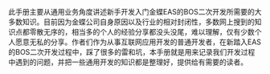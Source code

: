 此手册主要从通用业务角度讲述新手开发入门金蝶EAS的BOS二次开发所需要的大多数知识。目前因为金蝶公司自身原因以及行业的相对封闭性，多数网上搜到的知识点都零散无序的，相当多的个人的经验分享都没头没尾，难以理解，仅有少数个人愿意无私的分享。作者们作为从事互联网应用开发的普通开发者，在新踏入EAS的BOS二次开发过程中，踩了很多的雷和坑，本手册就是用来记录我们开发过程中遇到的问题，并把一些通用开发的知识都是整理好，提供给有需要的读者。